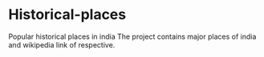 # Historical-places
Popular historical places in india
The project contains major places of india and wikipedia link of respective.
